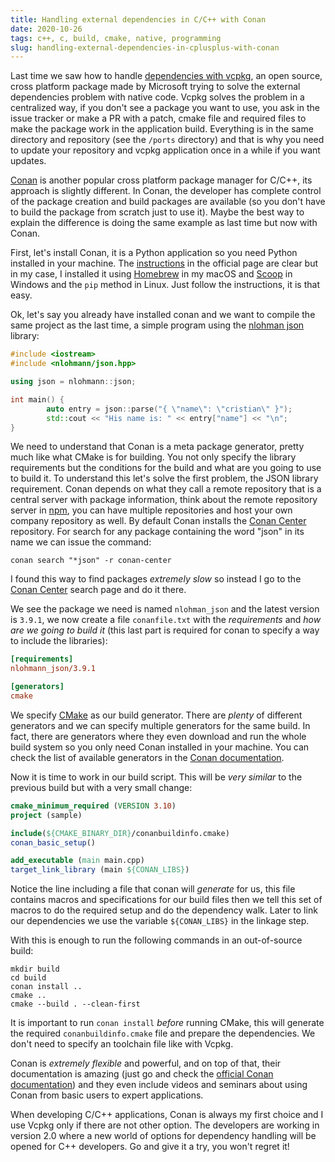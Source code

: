 ```yaml
---
title: Handling external dependencies in C/C++ with Conan
date: 2020-10-26
tags: c++, c, build, cmake, native, programming
slug: handling-external-dependencies-in-cplusplus-with-conan
---
```


Last time we saw how to handle [dependencies with vcpkg]({filename}/2020-10-12-handling-external-dependencies-in-cplusplus-with-vcpkg.md), an open source, cross platform package made by Microsoft trying to solve the external dependencies problem with native code. Vcpkg solves the problem in a centralized way, if you don't see a package you want to use, you ask in the issue tracker or make a PR with a patch, cmake file and required files to make the package work in the application build. Everything is in the same directory and repository (see the `/ports` directory) and that is why you need to update your repository and vcpkg application once in a while if you want updates.

[Conan](https://conan.io) is another popular cross platform package manager for C/C++, its approach is slightly different. In Conan, the developer has complete control of the package creation and build packages are available (so you don't have to build the package from scratch just to use it). Maybe the best way to explain the difference is doing the same example as last time but now with Conan.

First, let's install Conan, it is a Python application so you need Python installed in your machine. The [instructions]() in the official page are clear but in my case, I installed it using [Homebrew](https://brew.sh/) in my macOS and [Scoop](https://scoop.sh/) in Windows and the `pip` method in Linux. Just follow the instructions, it is that easy.

Ok, let's say you already have installed conan and we want to compile the same project as the last time, a simple program using the [nlohman json](https://github.com/nlohmann/json) library:

```c++
#include <iostream>
#include <nlohmann/json.hpp>

using json = nlohmann::json;

int main() {
        auto entry = json::parse("{ \"name\": \"cristian\" }");
        std::cout << "His name is: " << entry["name"] << "\n";
}
```

We need to understand that Conan is a meta package generator, pretty much like what CMake is for building. You not only specify the library requirements but the conditions for the build and what are you going to use to build it. To understand this let's solve the first problem, the JSON library requirement. Conan depends on what they call a remote repository that is a central server with package information, think about the remote repository server in [npm](https://npmjs.com), you can have multiple repositories and host your own company repository as well. By default Conan installs the [Conan Center](https://conan.io/center/) repository. For search for any package containing the word "json" in its name we can issue the command:

```
conan search "*json" -r conan-center
```

I found this way to find packages _extremely slow_ so instead I go to the [Conan Center](https://conan.io/center/) search page and do it there.

We see the package we need is named `nlohman_json` and the latest version is `3.9.1`, we now create a file `conanfile.txt` with the _requirements_ and _how are we going to build it_ (this last part is required for conan to specify a way to include the libraries):

```ini
[requirements]
nlohmann_json/3.9.1

[generators]
cmake
```

We specify [CMake](https://cmake.org) as our build generator. There are _plenty_ of different generators and we can specify multiple generators for the same build. In fact, there are generators where they even download and run the whole build system so you only need Conan installed in your machine. You can check the list of available generators in the [Conan documentation](https://docs.conan.io/en/latest/reference/generators.html).

Now it is time to work in our build script. This will be _very similar_ to the previous build but with a very small change:

```cmake
cmake_minimum_required (VERSION 3.10)
project (sample)

include(${CMAKE_BINARY_DIR}/conanbuildinfo.cmake)
conan_basic_setup()

add_executable (main main.cpp)
target_link_library (main ${CONAN_LIBS})
```

Notice the line including a file that conan will _generate_ for us, this file contains macros and specifications for our build files then we tell this set of macros to do the required setup and do the dependency walk. Later to link our dependencies we use the variable `${CONAN_LIBS}` in the linkage step.

With this is enough to run the following commands in an out-of-source build:

```
mkdir build
cd build
conan install ..
cmake ..
cmake --build . --clean-first
```

It is important to run `conan install` _before_ running CMake, this will generate the required `conanbuildinfo.cmake` file and prepare the dependencies. We don't need to specify an toolchain file like with Vcpkg.

Conan is _extremely flexible_ and powerful, and on top of that, their documentation is amazing (just go and check the [official Conan documentation](https://docs.conan.io/en/latest/introduction.html)) and they even include videos and seminars about using Conan from basic users to expert applications.

When developing C/C++ applications, Conan is always my first choice and I use Vcpkg only if there are not other option. The developers are working in version 2.0 where a new world of options for dependency handling will be opened for C++ developers. Go and give it a try, you won't regret it!
